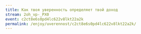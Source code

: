 ```yaml
---
title: Как твоя уверенность определяет твой доход
stream: 2oh_vp-_PX0
event: c2ct8e6s0pd4lc622v8lkt22a2k
permalink: /enjoy/uverennost/c2ct8e6s0pd4lc622v8lkt22a2k/
---
```

